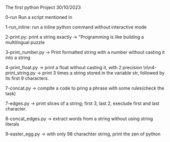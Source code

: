 The first python Project 30/10/2023

 0-run Run a script mentioned in  

 1-run_inline: run a inline python command without interactive mode 

 2-print.py: print a string exactly -> "Programming is like building a multilingual puzzle


3-print_number.py -> Print formatted string with a number without casting it into a string


 4-print_float.py -> print a float without casting it, with 2 precision
\n\n4-print_string.py ->  print 3 times a string stored in the variable str, followed by its first 9 characters.


 7-concat.py -> complte a code to pring a phrase with some rules(check the task)


7-edges.py -> print slices  of a string; first 3, last 2, execlude first and last character.


8-concat_edges.py -> extract words from a string without using string literals


9-easter_egg.py -> with only 98 charachter string, print the zen of python
